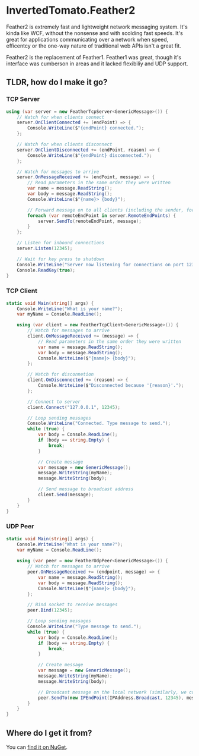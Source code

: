 # InvertedTomato.Feather2
Feather2 is extremely fast and lightweight network messaging system. It's kinda like WCF, without the nonsense and 
with scolding fast speeds. It's great for applications communicating over a network when speed, efficentcy or the 
one-way nature of traditional web APIs isn't a great fit.

Feather2 is the replacement of Feather1. Feather1 was great, though it's interface was cumberson in areas and it lacked
flexibiliy and UDP support.

## TLDR, how do I make it go?
### TCP Server
```c#
using (var server = new FeatherTcpServer<GenericMessage>()) {
    // Watch for when clients connect
    server.OnClientConnected += (endPoint) => {
        Console.WriteLine($"{endPoint} connected.");
    };

    // Watch for when clients disconnect
    server.OnClientDisconnected += (endPoint, reason) => {
        Console.WriteLine($"{endPoint} disconnected.");
    };

    // Watch for messages to arrive
    server.OnMessageReceived += (endPoint, message) => {
        // Read parameters in the same order they were written
        var name = message.ReadString();
        var body = message.ReadString();
        Console.WriteLine($"{name}> {body}");

        // Forward message on to all clients (including the sender, for confirmation)
        foreach (var remoteEndPoint in server.RemoteEndPoints) {
            server.SendTo(remoteEndPoint, message);
        }
    };

    // Listen for inbound connections
    server.Listen(12345);

    // Wait for key press to shutdown
    Console.WriteLine("Server now listening for connections on port 12345. Press any key to halt.");
    Console.ReadKey(true);
}
```

### TCP Client
```c#
static void Main(string[] args) {
    Console.WriteLine("What is your name?");
    var myName = Console.ReadLine();

    using (var client = new FeatherTcpClient<GenericMessage>()) {
        // Watch for messages to arrive
        client.OnMessageReceived += (message) => {
            // Read parameters in the same order they were written
            var name = message.ReadString();
            var body = message.ReadString();
            Console.WriteLine($"{name}> {body}");
        };

        // Watch for disconnetion
        client.OnDisconnected += (reason) => {
            Console.WriteLine($"Disconnected because '{reason}'.");
        };

        // Connect to server
        client.Connect("127.0.0.1", 12345);

        // Loop sending messages
        Console.WriteLine("Connected. Type message to send.");
        while (true) {
            var body = Console.ReadLine();
            if (body == string.Empty) {
                break;
            }

            // Create message
            var message = new GenericMessage();
            message.WriteString(myName);
            message.WriteString(body);

            // Send message to broadcast address
            client.Send(message);
        }
    }
}
```

### UDP Peer
```c#
static void Main(string[] args) {
    Console.WriteLine("What is your name?");
    var myName = Console.ReadLine();
            
    using (var peer = new FeatherUdpPeer<GenericMessage>()) {
        // Watch for messages to arrive
        peer.OnMessageReceived += (endpoint, message) => {
            var name = message.ReadString();
            var body = message.ReadString();
            Console.WriteLine($"{name}> {body}");
        };

        // Bind socket to receive messages
        peer.Bind(12345);

        // Loop sending messages
        Console.WriteLine("Type message to send.");
        while (true) {
            var body = Console.ReadLine();
            if (body == string.Empty) {
                break;
            }

            // Create message
            var message = new GenericMessage();
            message.WriteString(myName);
            message.WriteString(body);

            // Broadcast message on the local network (similarly, we could send to a specific address on the internet instead)
            peer.SendTo(new IPEndPoint(IPAddress.Broadcast, 12345), message);
        }
    }
}
```

## Where do I get it from?
You can [find it on NuGet](https://www.nuget.org/packages/InvertedTomato.Feather2.Net/).